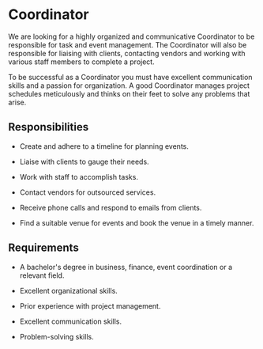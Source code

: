 # Coordinator

We are looking for a highly organized and communicative Coordinator to be responsible for task and event management. The Coordinator will also be responsible for liaising with clients, contacting vendors and working with various staff members to complete a project.

To be successful as a Coordinator you must have excellent communication skills and a passion for organization. A good Coordinator manages project schedules meticulously and thinks on their feet to solve any problems that arise.

## Responsibilities

* Create and adhere to a timeline for planning events.

* Liaise with clients to gauge their needs.

* Work with staff to accomplish tasks.

* Contact vendors for outsourced services.

* Receive phone calls and respond to emails from clients.

* Find a suitable venue for events and book the venue in a timely manner.

## Requirements

* A bachelor's degree in business, finance, event coordination or a relevant field.

* Excellent organizational skills.

* Prior experience with project management.

* Excellent communication skills.

* Problem-solving skills.

